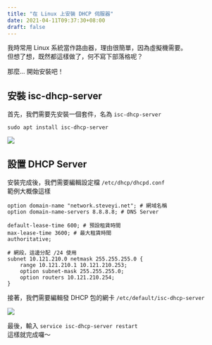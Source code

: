 ```yaml
---
title: "在 Linux 上安裝 DHCP 伺服器"
date: 2021-04-11T09:37:30+08:00
draft: false
---
```


我時常用 Linux 系統當作路由器，理由很簡單，因為虛擬機需要。  
但想了想，既然都這樣做了，何不寫下部落格呢？

那麼... 開始安裝吧！

## 安裝 isc-dhcp-server

首先，我們需要先安裝一個套件，名為 `isc-dhcp-server`

```
sudo apt install isc-dhcp-server
```

![](https://static.yiy.tw/media/blog/install-dhcp-server-in-linux-01.png)

## 設置 DHCP Server

安裝完成後，我們需要編輯設定檔 `/etc/dhcp/dhcpd.conf`  
範例大概像這樣
```
option domain-name "network.steveyi.net"; # 網域名稱
option domain-name-servers 8.8.8.8; # DNS Server

default-lease-time 600; # 預設租賃時間
max-lease-time 3600; # 最大租賃時間
authoritative;

# 網段，這邊分配 /24 使用
subnet 10.121.210.0 netmask 255.255.255.0 {
    range 10.121.210.1 10.121.210.253;
    option subnet-mask 255.255.255.0;
    option routers 10.121.210.254;
}
```

接著，我們需要編輯發 DHCP 包的網卡
`/etc/default/isc-dhcp-server`

![](https://static.yiy.tw/media/blog/install-dhcp-server-in-linux-02.png)

最後，輸入 `service isc-dhcp-server restart`  
這樣就完成囉～